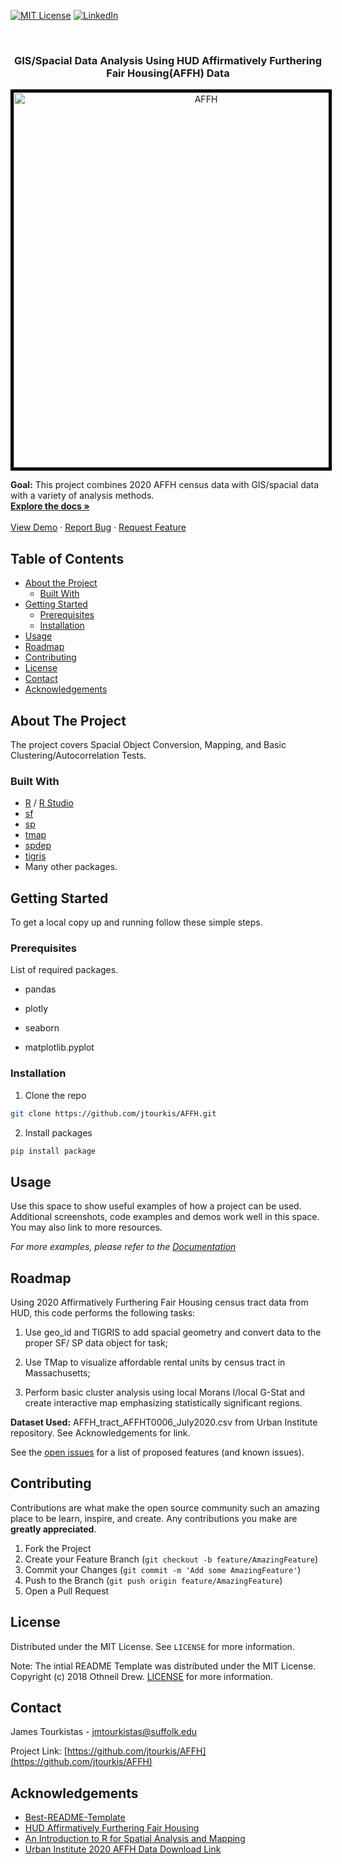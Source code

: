 
 [![MIT License][license-shield]][license-url]
  [![LinkedIn][linkedin-shield]][linkedin-url]

<br />

  
  <h3 align="center">GIS/Spacial Data Analysis Using HUD Affirmatively Furthering Fair Housing(AFFH) Data</h3>
  
<p align="center">
  <a href="https://github.com/jtourkis/AFFH">
    <img src="Affordable.png" alt="AFFH" width="600" height="600" style="border:5px solid black">
  </a>
  <p align="center">
   
  
  <b>Goal:</b> This project combines 2020 AFFH census data with GIS/spacial data with a variety of analysis methods. 
    <br />
    <a href="https://github.com/jtourkis/AFFH"><strong>Explore the docs »</strong></a>
    <br />
    <br />
    <a href="https://github.com/jtourkis/AFFH">View Demo</a>
    ·
    <a href="https://github.com/jtourkis/AFFH/issues">Report Bug</a>
    ·
    <a href="https://github.com/jtourkis/AFFH/issues">Request Feature</a>
  </p>
</p>



<!-- TABLE OF CONTENTS -->
## Table of Contents

* [About the Project](#about-the-project)
  * [Built With](#built-with)
* [Getting Started](#getting-started)
  * [Prerequisites](#prerequisites)
  * [Installation](#installation)
* [Usage](#usage)
* [Roadmap](#roadmap)
* [Contributing](#contributing)
* [License](#license)
* [Contact](#contact)
* [Acknowledgements](#acknowledgements)



<!-- ABOUT THE PROJECT -->
## About The Project

The project covers Spacial Object Conversion, Mapping, and Basic Clustering/Autocorrelation Tests.

### Built With

* [R](https://www.r-project.org) / [R Studio](https://www.rstudio.com)
* [sf](https://r-spatial.github.io/sf/)
* [sp](https://cran.r-project.org/web/packages/sp/index.html)
* [tmap](https://github.com/mtennekes/tmap)
* [spdep](https://cran.r-project.org/web/packages/spdep/index.html)
* [tigris](https://cran.r-project.org/web/packages/tigris/tigris.pdf)
* Many other packages.


<!-- GETTING STARTED -->
## Getting Started

To get a local copy up and running follow these simple steps.

### Prerequisites

List of required packages.

* pandas

* plotly

* seaborn

* matplotlib.pyplot


### Installation
 
1. Clone the repo

```sh
git clone https://github.com/jtourkis/AFFH.git
```
2. Install packages
```sh
pip install package
```


<!-- USAGE EXAMPLES -->
## Usage

Use this space to show useful examples of how a project can be used. Additional screenshots, code examples and demos work well in this space. You may also link to more resources.

_For more examples, please refer to the [Documentation](https://example.com)_



<!-- ROADMAP -->
## Roadmap
Using 2020 Affirmatively Furthering Fair Housing census tract data from HUD, this code performs the following tasks:

1) Use geo_id and TIGRIS to add spacial geometry and convert data to the proper SF/ SP data object for task;

2) Use TMap to visualize affordable rental units by census tract in Massachusetts;

3) Perform basic cluster analysis using local Morans I/local G-Stat and create interactive map emphasizing statistically significant regions. 

**Dataset Used:** AFFH_tract_AFFHT0006_July2020.csv from Urban Institute repository. See Acknowledgements for link. 

See the [open issues](https://github.com/github_username/repo/issues) for a list of proposed features (and known issues).



<!-- CONTRIBUTING -->
## Contributing

Contributions are what make the open source community such an amazing place to be learn, inspire, and create. Any contributions you make are **greatly appreciated**.

1. Fork the Project
2. Create your Feature Branch (`git checkout -b feature/AmazingFeature`)
3. Commit your Changes (`git commit -m 'Add some AmazingFeature'`)
4. Push to the Branch (`git push origin feature/AmazingFeature`)
5. Open a Pull Request



<!-- LICENSE -->
## License

Distributed under the MIT License. See `LICENSE` for more information.

Note: The intial README Template was distributed under the MIT License. Copyright (c) 2018 Othneil Drew. [LICENSE](https://github.com/othneildrew/Best-README-Template/blob/master/LICENSE.txt)  for more information. 



<!-- CONTACT -->
## Contact

James Tourkistas - jmtourkistas@suffolk.edu

Project Link: [https://github.com/jtourkis/AFFH](https://github.com/jtourkis/AFFH)



<!-- ACKNOWLEDGEMENTS -->
## Acknowledgements

* [Best-README-Template](https://github.com/othneildrew/Best-README-Template/blob/master/BLANK_README.md) 
* [HUD Affirmatively Furthering Fair Housing](https://www.hud.gov/program_offices/fair_housing_equal_opp/affh)
* [An Introduction to R for Spatial Analysis and Mapping](https://uk.sagepub.com/en-gb/eur/an-introduction-to-r-for-spatial-analysis-and-mapping/book258267)
* [Urban Institute 2020 AFFH Data Download Link](https://datacatalog.urban.org/dataset/data-and-tools-fair-housing-planning/resource/a74665c3-6fa0-4d84-9c1e-d40fc3cf0f8c)



<!-- MARKDOWN LINKS & IMAGES -->
<!-- https://www.markdownguide.org/basic-syntax/#reference-style-links -->
[license-shield]: https://img.shields.io/github/license/othneildrew/Best-README-Template.svg?style=flat-square
[license-url]: https://github.com/jtourkis/MBTA-Ridership-Model/blob/master/LICENSE.txt
[linkedin-shield]: https://img.shields.io/badge/-LinkedIn-black.svg?style=flat-square&logo=linkedin&colorB=555
[linkedin-url]: https://www.linkedin.com/in/james-tourkistas-7127ba167/
[product-screenshot]: images/screenshot.png
